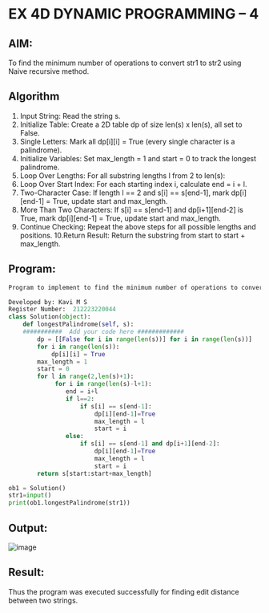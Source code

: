 # EX 4D DYNAMIC PROGRAMMING – 4
## AIM:
To find the minimum number of operations to convert str1 to str2 using Naive recursive method.





## Algorithm
1. Input String: Read the string s.
2. Initialize Table: Create a 2D table dp of size len(s) x len(s), all set to False.
3. Single Letters: Mark all dp[i][i] = True (every single character is a palindrome).
4. Initialize Variables: Set max_length = 1 and start = 0 to track the longest palindrome.
5. Loop Over Lengths: For all substring lengths l from 2 to len(s):
6. Loop Over Start Index: For each starting index i, calculate end = i + l.
7. Two-Character Case: If length l == 2 and s[i] == s[end-1], mark dp[i][end-1] = True, update start and max_length.
8. More Than Two Characters: If s[i] == s[end-1] and dp[i+1][end-2] is True, mark dp[i][end-1] = True, update start and max_length.
9. Continue Checking: Repeat the above steps for all possible lengths and positions.
10.Return Result: Return the substring from start to start + max_length. 

## Program:
```python
Program to implement to find the minimum number of operations to convert str1 to str2 using Naive recursive method

Developed by: Kavi M S
Register Number:  212223220044
class Solution(object):
    def longestPalindrome(self, s):
    ###########  Add your code here #############
        dp = [[False for i in range(len(s))] for i in range(len(s))]
        for i in range(len(s)):
            dp[i][i] = True
        max_length = 1
        start = 0
        for l in range(2,len(s)+1):
             for i in range(len(s)-l+1):
                end = i+l
                if l==2:
                    if s[i] == s[end-1]:
                        dp[i][end-1]=True
                        max_length = l
                        start = i
                else:
                    if s[i] == s[end-1] and dp[i+1][end-2]:
                        dp[i][end-1]=True
                        max_length = l
                        start = i
        return s[start:start+max_length]

ob1 = Solution()
str1=input()
print(ob1.longestPalindrome(str1))
```

## Output:
![image](https://github.com/user-attachments/assets/a5efc2a4-9084-4022-8ca5-3d86dbb37b87)


## Result:
Thus the program was executed successfully for finding edit distance between two strings.
